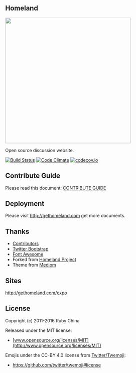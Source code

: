 Homeland
--------

<img src="https://cloud.githubusercontent.com/assets/5518/19587511/5484906c-9791-11e6-8e4a-8cdaea056270.png" width="400px" />

Open source discussion website.

[![Build Status](https://travis-ci.org/ruby-china/homeland.svg?branch=master)](https://travis-ci.org/ruby-china/homeland) [![Code Climate](https://codeclimate.com/github/ruby-china/homeland/badges/gpa.svg)](https://codeclimate.com/github/ruby-china/homeland) [![codecov.io](https://codecov.io/github/ruby-china/homeland/coverage.svg?branch=master)](https://codecov.io/github/ruby-china/homeland?branch=master)

## Contribute Guide

Please read this document: [CONTRIBUTE GUIDE](CONTRIBUTE.md)

## Deployment

Please visit http://gethomeland.com get more documents.

## Thanks

* [Contributors](https://github.com/ruby-china/homeland/contributors)
* [Twitter Bootstrap](https://twitter.github.com/bootstrap)
* [Font Awesome](http://fortawesome.github.io/Font-Awesome/icons/)
* Forked from [Homeland Project](https://github.com/huacnlee/homeland)
* Theme from [Mediom](https://github.com/huacnlee/mediom)

## Sites

http://gethomeland.com/expo

## License

Copyright (c) 2011-2016 Ruby China

Released under the MIT license:

* [www.opensource.org/licenses/MIT](http://www.opensource.org/licenses/MIT)

Emojis under the CC-BY 4.0 license from [Twitter/Twemoji][twemoji]:

* https://github.com/twitter/twemoji#license

[twemoji]: https://github.com/twitter/twemoji
